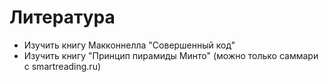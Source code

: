 # Литература

* Изучить книгу Макконнелла "Совершенный код"
* Изучить книгу "Принцип пирамиды Минто" (можно только саммари с smartreading.ru)
